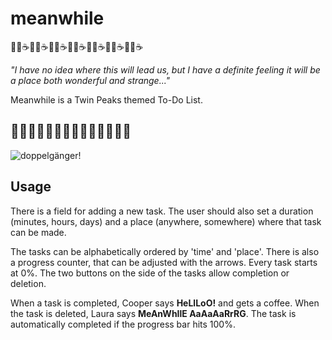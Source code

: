 # meanwhile
🍩🥧☕🍩🥧☕🍩🥧☕🍩🥧☕🍩🥧☕🍩🥧☕🍩🥧☕

*"I have no idea where this will lead us, but I have a definite feeling it will be a place both wonderful and strange..."* 

Meanwhile is a Twin Peaks themed To-Do List. 

## 🦉🦉🦉🦉🦉🦉🦉🦉🦉🦉🦉🦉🦉🦉
![doppelgänger!](meanwhile.gif)

## Usage
There is a field for adding a new task. The user should also set a duration (minutes, hours, days) and a place (anywhere, somewhere) where that task can be made. 

The tasks can be alphabetically ordered by 'time' and 'place'. There is also a progress counter, that can be adjusted with the arrows. Every task starts at 0%. The two buttons on the side of the tasks allow completion or deletion.

When a task is completed, Cooper says **HeLlLoO!** and gets a coffee. When the task is deleted, Laura says **MeAnWhIlE AaAaAaRrRG**. The task is automatically completed if the progress bar hits 100%. 

